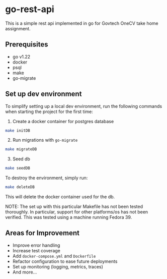 # go-rest-api

This is a simple rest api implemented in go for Govtech OneCV take home assignment.

## Prerequisites
- go v1.22
- docker
- psql
- make
- go-migrate

## Set up dev environment
To simplify setting up a local dev environment, run the following commands when starting the project for the first time:

1. Create a docker container for postgres database

```sh
make initDB
```

2. Run migrations with `go-migrate`

```sh
make migrateDB
```

3. Seed db 

```sh
make seedDB
```

To destroy the environment, simply run:

```sh
make deleteDB
```

This will delete the docker container used for the db.

NOTE: The set up with this particular Makefile has not been tested thoroughly. In particular, support for other platforms/os has not been verified. This was tested using a machine running Fedora 39.

## Areas for Improvement
- Improve error handling
- Increase test coverage
- Add `docker-compose.yml` and `Dockerfile`
- Refactor configuration to ease future deployments
- Set up monitoring (logging, metrics, traces)
- And more...